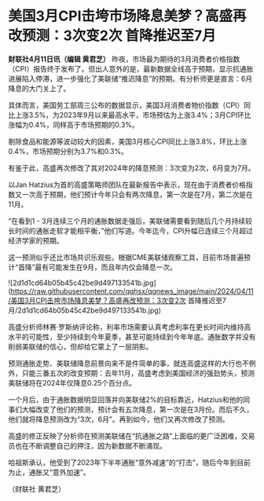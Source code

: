 # 美国3月CPI击垮市场降息美梦？高盛再改预测：3次变2次 首降推迟至7月

**财联社4月11日讯（编辑 黄君芝）**
昨夜，市场最为期待的3月消费者价格指数（CPI）报告终于发布了。但出人意外的是，最新数据全线高于预期，显示抗通胀进展陷入停滞，进一步强化了美联储“推迟降息”的预期。有分析师更是直言：6月降息的大门关上了。

具体而言，美国劳工部周三公布的数据显示，美国3月消费者物价指数（CPI）同比上涨3.5%，为2023年9月以来最高水平，市场预估为上涨3.4%；3月CPI环比涨幅为0.4%，同样高于市场预期的0.3%。

剔除食品和能源等波动较大的因素，美国3月核心CPI同比上涨3.8%，环比上涨0.4%，市场预期分别为3.7%和0.3%。

有鉴于此，高盛再次修改了其对2024年的降息预测：3次变为2次，6月变为7月。

以Jan
Hatzius为首的高盛策略师团队在最新报告中表示，现在由于消费者价格指数又一次高于预期，他们预计今年只会有两次降息，第一次是在7月，第二次是在11月。

“在看到1 -
3月连续三个月的通胀数据走强后，美联储需要看到随后几个月持续较长时间的通胀走软才能相平衡，”他们写道。今年迄今，CPI升幅已连续三个月超过经济学家的预期。

这一预测似乎还比市场共识乐观些。根据CME美联储观察工具，目前市场普遍预计“首降”最有可能发生在9月，而且年内仅会降息一次。

![2d1d1cd64b05b45c42be9d497133541b.jpg](https://raw.githubusercontent.com/qqhsx/qqnews_image/main/2024/04/11/美国3月CPI击垮市场降息美梦？高盛再改预测：3次变2次 首降推迟至7月/2d1d1cd64b05b45c42be9d497133541b.jpg)

高盛分析师林赛·罗斯纳评论称，利率市场需要认真考虑利率在更长时间内维持高水平的可能性，至少持续到今年夏季，甚至可能持续到今年年底。通胀数字并没有削弱美联储的信心，但却给它蒙上了一层阴影。

预测通胀走势、美联储降息前景向来不是件简单的事，就连高盛这样的大行也不例外，只能三番五次的改变预期：去年11月，高盛考虑到美国经济的强劲势头，预测美联储将在2024年仅降息0.25个百分点。

一个月后，由于通胀数据明显回落并向美联储2%的目标靠近，Hatzius和他的同事们大幅改变了他们的预测，预计会有五次降息，第一次是在3月份。而后不久，他们就将降息预测改为“3次，6月”。再到如今，他们又再次修改了预测。

高盛的修正反映了分析师在预测美联储在“抗通胀之路”上面临的更广泛困难，交易员也在不断调整自己的押注，因为新数据不断涌现。

哈祖斯承认，他受到了2023年下半年通胀“意外减速”的“打击”，随后今年到目前为止，通胀又“意外加速”。

（财联社 黄君芝）

